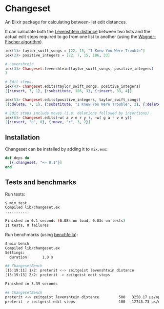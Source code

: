 # Changeset

An Elixir package for calculating between-list edit distances.

It can calculate both the [Levenshtein distance](https://en.wikipedia.org/wiki/Levenshtein_distance) between two lists and the actual edit steps required to go from one list to another (using the [Wagner-Fischer algorithm](https://en.wikipedia.org/wiki/Wagner%E2%80%93Fischer_algorithm)).

```elixir
iex(1)> taylor_swift_songs = [22, 15, "I Knew You Were Trouble"]
iex(2)> positive_integers = [22, 7, 15, 186, 33]

# Levenshtein.
iex(3)> Changeset.levenshtein(taylor_swift_songs, positive_integers)
3

# Edit steps.
iex(4)> Changeset.edits(taylor_swift_songs, positive_integers)
[{:insert, 7, 1}, {:substitute, 186, 3}, {:insert, 33, 4}]

iex(5)> Changeset.edits(positive_integers, taylor_swift_songs)
[{:delete, 7, 1}, {:substitute, "I Knew You Were Trouble", 2}, {:delete, 33, 4}]

# Edit steps include moves (i.e. deletions followed by insertions).
iex(6)> Changeset.edits(~w( a v e r y ), ~w( g a r v e y))
[{:insert, "g", 0}, {:move, "r", 3, 2}]
```

## Installation

Changeset can be installed by adding it to `mix.exs`:

```elixir
def deps do
  [{:changeset, "~> 0.1"}]
end
```

## Tests and benchmarks

Run tests:

```sh
$ mix test
Compiled lib/changeset.ex
...........

Finished in 0.1 seconds (0.08s on load, 0.03s on tests)
11 tests, 0 failures
```

Run benchmarks (using [benchfella](https://github.com/alco/benchfella)):

```sh
$ mix bench
Compiled lib/changeset.ex
Settings:
  duration:      1.0 s

## ChangesetBench
[15:19:11] 1/2: preterit <-> zeitgeist levenshtein distance
[15:19:13] 2/2: preterit -> zeitgeist edit steps

Finished in 3.39 seconds

## ChangesetBench
preterit <-> zeitgeist levenshtein distance         500   3250.17 µs/op
preterit -> zeitgeist edit steps                    100   12743.73 µs/op
```
